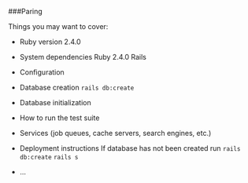 ###Paring

Things you may want to cover:

* Ruby version
2.4.0
* System dependencies
Ruby 2.4.0
Rails
* Configuration

* Database creation
`rails db:create`
* Database initialization

* How to run the test suite

* Services (job queues, cache servers, search engines, etc.)

* Deployment instructions
If database has not been created
run
`rails db:create`
`rails s`
* ...
